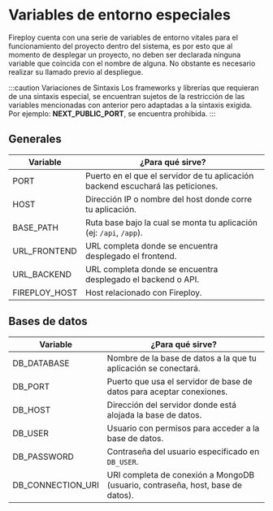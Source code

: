 # Variables de entorno especiales

Fireploy cuenta con una serie de variables de entorno vitales para el funcionamiento del proyecto dentro del sistema, es por esto que al momento de desplegar un proyecto, no deben ser declarada ninguna variable que coincida con el nombre de alguna. No obstante es necesario realizar su llamado previo al despliegue.

:::caution Variaciones de Sintaxis
  Los frameworks y librerías que requieran de una sintaxis especial, se encuentran sujetos de la restricción de las variables mencionadas con anterior pero adaptadas a la sintaxis exigida. Por ejemplo: **NEXT_PUBLIC_PORT**, se encuentra prohibida.
:::

## Generales

| Variable        | ¿Para qué sirve?                                                                 |
|-----------------|----------------------------------------------------------------------------------|
| PORT            | Puerto en el que el servidor de tu aplicación backend escuchará las peticiones. |
| HOST            | Dirección IP o nombre del host donde corre tu aplicación.                        |
| BASE_PATH       | Ruta base bajo la cual se monta tu aplicación (ej: `/api`, `/app`).              |
| URL_FRONTEND    | URL completa donde se encuentra desplegado el frontend.                          |
| URL_BACKEND     | URL completa donde se encuentra desplegado el backend o API.                     |
| FIREPLOY_HOST   | Host relacionado con Fireploy.   |


## Bases de datos

| Variable       | ¿Para qué sirve?                                                                 |
|----------------|----------------------------------------------------------------------------------|
| DB_DATABASE    | Nombre de la base de datos a la que tu aplicación se conectará.                 |
| DB_PORT        | Puerto que usa el servidor de base de datos para aceptar conexiones.            |
| DB_HOST        | Dirección del servidor donde está alojada la base de datos.                     |
| DB_USER        | Usuario con permisos para acceder a la base de datos.                           |
| DB_PASSWORD    | Contraseña del usuario especificado en `DB_USER`.                               |
| DB_CONNECTION_URI   | URI completa de conexión a MongoDB (usuario, contraseña, host, base de datos). |

